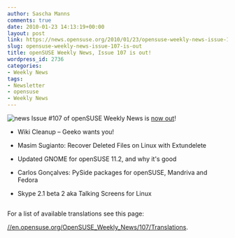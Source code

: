 ```yaml
---
author: Sascha Manns
comments: true
date: 2010-01-23 14:13:19+00:00
layout: post
link: https://news.opensuse.org/2010/01/23/opensuse-weekly-news-issue-107-is-out/
slug: opensuse-weekly-news-issue-107-is-out
title: openSUSE Weekly News, Issue 107 is out!
wordpress_id: 2736
categories:
- Weekly News
tags:
- Newsletter
- opensuse
- Weekly News
---
```


![news](//static.opensuse.org/images/knewsticker.png) Issue #107 of openSUSE Weekly News is [now out](//en.opensuse.org/OpenSUSE_Weekly_News/107)!



	
  * Wiki Cleanup – Geeko wants you!

	
  * Masim Sugianto: Recover Deleted Files  on Linux with Extundelete

	
  * Updated GNOME for openSUSE 11.2, and  why it's good

	
  * Carlos Gonçalves: PySide packages for  openSUSE, Mandriva and Fedora

	
  * Skype 2.1 beta 2 aka Talking Screens  for Linux





## 






For a list of available translations see this page:

[//en.opensuse.org/OpenSUSE_Weekly_News/107/Translations](//en.opensuse.org/OpenSUSE_Weekly_News/107/Translations).
